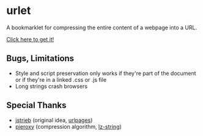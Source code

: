 # urlet

A bookmarklet for compressing the entire content of a webpage into a URL.

[Click here to get it!](https://benja-johnny.github.io/urlet/bookmarklet/)


## Bugs, Limitations

- Style and script preservation only works if they're part of the document or if they're in a linked .css or .js file
- Long strings crash browsers


## Special Thanks

- [jstrieb](https://github.com/jstrieb) (original idea, [urlpages](https://github.com/jstrieb/urlpages))
- [pieroxy](https://github.com/pieroxy) (compression algorithm, [lz-string](https://github.com/pieroxy/lz-string))

